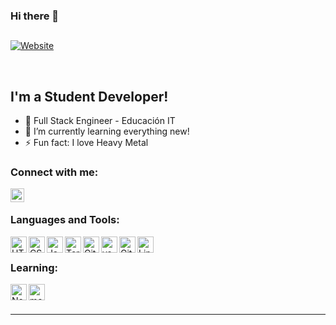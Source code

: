 ### Hi there 👋

##

[![Website](https://user-images.githubusercontent.com/74331400/161770871-5b1129ca-a4ed-491f-810a-98df2ad65714.png)][website]

<br />

## I'm a Student Developer!
- 🔭 Full Stack Engineer - Educación IT
- 🌱 I’m currently learning everything new!
- ⚡ Fun fact: I love Heavy Metal

### Connect with me:

[<img align="left" alt="XxKevin97xX | LinkedIn" width="22px" src="https://user-images.githubusercontent.com/74331400/136290421-8e932c72-8ce6-444f-b139-d7b54565d7fb.png" />][linkedin]

<br />

### Languages and Tools:

<img align="left" alt="HTML5" width="26px" src="https://user-images.githubusercontent.com/74331400/123281407-0cf3d000-d4e0-11eb-90a2-101763c2af5e.png" />
<img align="left" alt="CSS3" width="26px" src="https://user-images.githubusercontent.com/74331400/123281401-0bc2a300-d4e0-11eb-86b6-00ef026d177f.png" />
<img align="left" alt="JavaScript" width="26px" src="https://user-images.githubusercontent.com/74331400/123281409-0cf3d000-d4e0-11eb-8a48-13a4afb507d0.png" />
<img align="left" alt="Terminal" width="26px" src="https://user-images.githubusercontent.com/74331400/123281417-0e24fd00-d4e0-11eb-8298-78dd2cbfd301.png" />
<img align="left" alt="Git" width="26px" src="https://user-images.githubusercontent.com/74331400/123281403-0c5b3980-d4e0-11eb-8775-5e1da075d97e.png" />
<img align="left" alt="vsCode" width="26px" src="https://user-images.githubusercontent.com/74331400/145874101-e009d268-35ae-44a5-923d-ed8971ee555e.png" />
<img align="left" alt="GitHub" width="26px" src="https://user-images.githubusercontent.com/74331400/123281405-0c5b3980-d4e0-11eb-9621-37f4522e3299.png" />
<img align="left" alt="Linux" width="26px" src="https://user-images.githubusercontent.com/74331400/123281412-0d8c6680-d4e0-11eb-9754-64805bd75cb3.png" />

<br />

### Learning:
<img align="left" alt="Node.js" width="26px" src="https://user-images.githubusercontent.com/74331400/123281413-0d8c6680-d4e0-11eb-8ae6-7a8b7e466ca0.png" />
<img align="left" alt="mongodb" width="26px" src="https://user-images.githubusercontent.com/74331400/194762208-8df23a27-2d39-4a19-9c35-7f323d75310d.png" />

<br />
<br />

---

[website]: https://www.facebook.com/taekwondoitfgeba
[linkedin]: https://www.linkedin.com/in/kevin-suasnabar/
